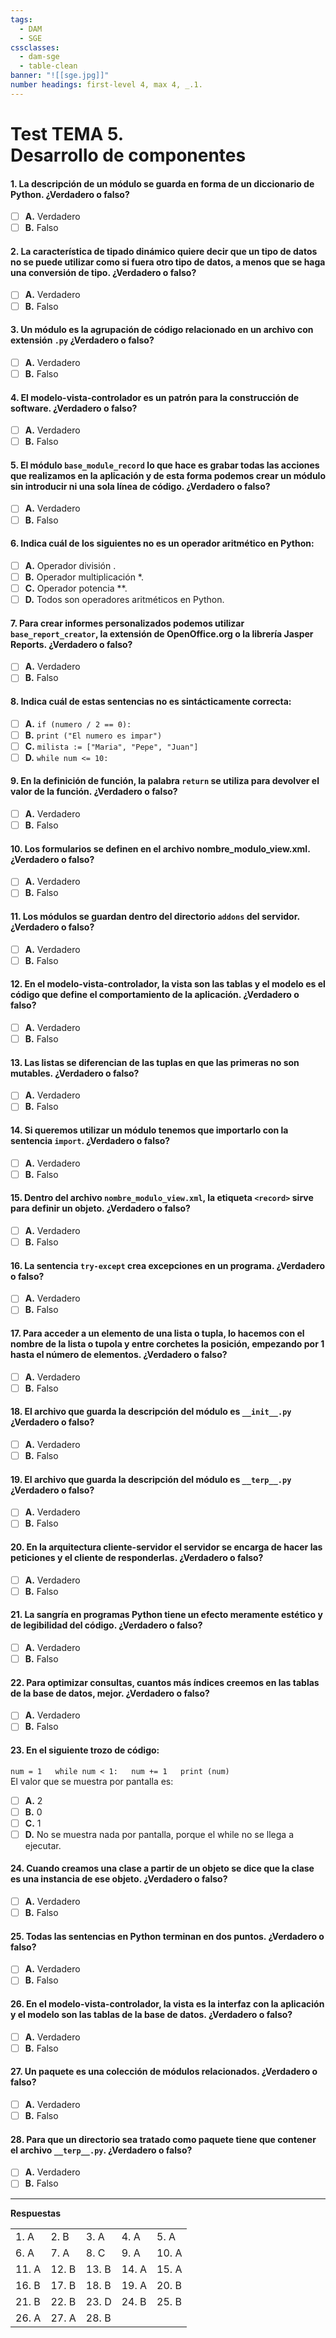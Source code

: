 ```yaml
---
tags:
  - DAM
  - SGE
cssclasses:
  - dam-sge
  - table-clean
banner: "![[sge.jpg]]"
number headings: first-level 4, max 4, _.1.
---
```


# **Test TEMA 5.** <br>Desarrollo de componentes

#### 1. La descripción de un módulo se guarda en forma de un diccionario de Python. ¿Verdadero o falso?
- [ ] **A.** Verdadero
- [ ] **B.** Falso

#### 2. La característica de tipado dinámico quiere decir que un tipo de datos no se puede utilizar como si fuera otro tipo de datos, a menos que se haga una conversión de tipo. ¿Verdadero o falso?
- [ ] **A.** Verdadero
- [ ] **B.** Falso

#### 3. Un módulo es la agrupación de código relacionado en un archivo con extensión `.py` ¿Verdadero o falso?
- [ ] **A.** Verdadero
- [ ] **B.** Falso

#### 4. El modelo-vista-controlador es un patrón para la construcción de software. ¿Verdadero o falso?
- [ ] **A.** Verdadero
- [ ] **B.** Falso

#### 5. El módulo `base_module_record` lo que hace es grabar todas las acciones que realizamos en la aplicación y de esta forma podemos crear un módulo sin introducir ni una sola línea de código. ¿Verdadero o falso?
- [ ] **A.** Verdadero
- [ ] **B.** Falso

#### 6. Indica cuál de los siguientes no es un operador aritmético en Python:
- [ ] **A.** Operador división \.
- [ ] **B.** Operador multiplicación *.
- [ ] **C.** Operador potencia **.
- [ ] **D.** Todos son operadores aritméticos en Python.

#### 7. Para crear informes personalizados podemos utilizar `base_report_creator`, la extensión de OpenOffice.org o la librería Jasper Reports. ¿Verdadero o falso?
- [ ] **A.** Verdadero
- [ ] **B.** Falso

#### 8. Indica cuál de estas sentencias no es sintácticamente correcta:
- [ ] **A.** `if (numero / 2 == 0):`
- [ ] **B.** `print ("El numero es impar")`
- [ ] **C.** `milista := ["Maria", "Pepe", "Juan"]`
- [ ] **D.** `while num <= 10:`

#### 9. En la definición de función, la palabra `return` se utiliza para devolver el valor de la función. ¿Verdadero o falso?
- [ ] **A.** Verdadero
- [ ] **B.** Falso

#### 10. Los formularios se definen en el archivo nombre_modulo_view.xml. ¿Verdadero o falso?
- [ ] **A.** Verdadero
- [ ] **B.** Falso

#### 11. Los módulos se guardan dentro del directorio `addons` del servidor. ¿Verdadero o falso?
- [ ] **A.** Verdadero
- [ ] **B.** Falso

#### 12. En el modelo-vista-controlador, la vista son las tablas y el modelo es el código que define el comportamiento de la aplicación. ¿Verdadero o falso?
- [ ] **A.** Verdadero
- [ ] **B.** Falso

#### 13. Las listas se diferencian de las tuplas en que las primeras no son mutables. ¿Verdadero o falso?
- [ ] **A.** Verdadero
- [ ] **B.** Falso

#### 14. Si queremos utilizar un módulo tenemos que importarlo con la sentencia `import`. ¿Verdadero o falso?
- [ ] **A.** Verdadero
- [ ] **B.** Falso

#### 15. Dentro del archivo `nombre_modulo_view.xml`, la etiqueta `<record>` sirve para definir un objeto. ¿Verdadero o falso?
- [ ] **A.** Verdadero
- [ ] **B.** Falso

#### 16. La sentencia `try-except` crea excepciones en un programa. ¿Verdadero o falso?
- [ ] **A.** Verdadero
- [ ] **B.** Falso

#### 17. Para acceder a un elemento de una lista o tupla, lo hacemos con el nombre de la lista o tupola y entre corchetes la posición, empezando por 1 hasta el número de elementos. ¿Verdadero o falso?
- [ ] **A.** Verdadero
- [ ] **B.** Falso

#### 18. El archivo que guarda la descripción del módulo es `__init__.py` ¿Verdadero o falso?
- [ ] **A.** Verdadero
- [ ] **B.** Falso

#### 19. El archivo que guarda la descripción del módulo es `__terp__.py` ¿Verdadero o falso?
- [ ] **A.** Verdadero
- [ ] **B.** Falso

#### 20. En la arquitectura cliente-servidor el servidor se encarga de hacer las peticiones y el cliente de responderlas. ¿Verdadero o falso?
- [ ] **A.** Verdadero
- [ ] **B.** Falso

#### 21. La sangría en programas Python tiene un efecto meramente estético y de legibilidad del código. ¿Verdadero o falso?
- [ ] **A.** Verdadero
- [ ] **B.** Falso

#### 22. Para optimizar consultas, cuantos más índices creemos en las tablas de la base de datos, mejor. ¿Verdadero o falso?
- [ ] **A.** Verdadero
- [ ] **B.** Falso

#### 23. En el siguiente trozo de código:  
`num = 1   while num < 1:   num += 1   print (num)`  
El valor que se muestra por pantalla es:
- [ ] **A.** 2
- [ ] **B.** 0
- [ ] **C.** 1
- [ ] **D.** No se muestra nada por pantalla, porque el while no se llega a ejecutar.

#### 24. Cuando creamos una clase a partir de un objeto se dice que la clase es una instancia de ese objeto. ¿Verdadero o falso?
- [ ] **A.** Verdadero
- [ ] **B.** Falso

#### 25. Todas las sentencias en Python terminan en dos puntos. ¿Verdadero o falso?
- [ ] **A.** Verdadero
- [ ] **B.** Falso

#### 26. En el modelo-vista-controlador, la vista es la interfaz con la aplicación y el modelo son las tablas de la base de datos. ¿Verdadero o falso?
- [ ] **A.** Verdadero
- [ ] **B.** Falso

#### 27. Un paquete es una colección de módulos relacionados. ¿Verdadero o falso?
- [ ] **A.** Verdadero
- [ ] **B.** Falso

#### 28. Para que un directorio sea tratado como paquete tiene que contener el archivo `__terp__.py`. ¿Verdadero o falso?
- [ ] **A.** Verdadero
- [ ] **B.** Falso

---

**Respuestas**

|        |        |        |        |       |
|-----------------|-----------------|-----------------|-----------------|-----------------|
| 1. A            | 2. B            | 3. A            | 4. A            | 5. A            |
| 6. A            | 7. A            | 8. C            | 9. A            | 10. A           |
| 11. A           | 12. B           | 13. B           | 14. A           | 15. A           |
| 16. B           | 17. B           | 18. B           | 19. A           | 20. B           |
| 21. B           | 22. B           | 23. D           | 24. B           | 25. B           |
| 26. A           | 27. A           | 28. B           |                 |                 |
